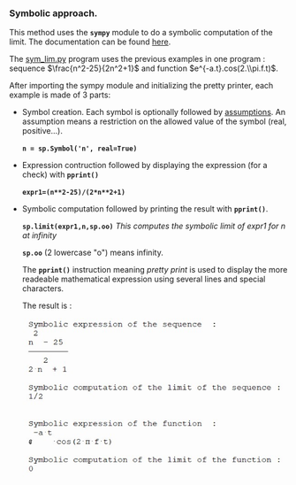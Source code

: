 ### Symbolic approach.

This method uses the **`sympy`** module to do a symbolic computation of the limit. The documentation can be found [here](https://docs.sympy.org/latest/index.html).

The [sym_lim.py](sym_lim.py) program uses the previous examples in one program : sequence $\frac{n^2-25}{2n^2+1}$ and function $e^{-a.t}.cos(2.\\pi.f.t)$.

After importing the sympy module and initializing the pretty printer, each example is made of 3 parts:

- Symbol creation. Each symbol is optionally followed by [assumptions](https://docs.sympy.org/latest/guides/assumptions.html). An assumption means a restriction on the allowed value of the symbol (real, positive...). 
 
  **`n = sp.Symbol('n', real=True)`**
  
- Expression contruction followed by displaying the expression (for a check) with **`pprint()`**
 
  **`expr1=(n**2-25)/(2*n**2+1)`**  

- Symbolic computation followed by printing the result with **`pprint()`**.
 
  **`sp.limit(expr1,n,sp.oo)`**  *This computes the symbolic limit of expr1 for n at infinity*
  
  **`sp.oo`** (2 lowercase "o") means infinity.
  
  The **`pprint()`** instruction meaning *pretty print* is used to display the more readeable mathematical expression using several lines and special characters.
  
  The result is : 
  
  ![](pprint_result.jpg)
  
  
  
